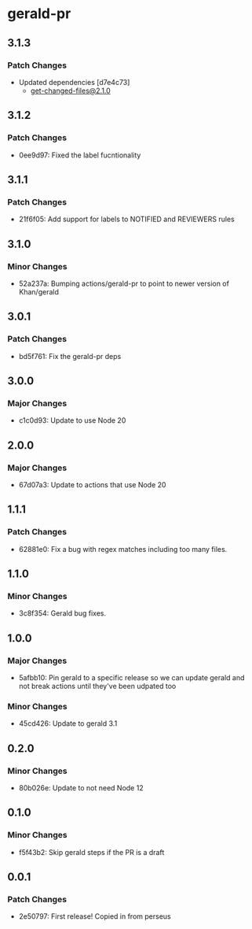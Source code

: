 # gerald-pr

## 3.1.3

### Patch Changes

-   Updated dependencies [d7e4c73]
    -   get-changed-files@2.1.0

## 3.1.2

### Patch Changes

-   0ee9d97: Fixed the label fucntionality

## 3.1.1

### Patch Changes

-   21f6f05: Add support for labels to NOTIFIED and REVIEWERS rules

## 3.1.0

### Minor Changes

-   52a237a: Bumping actions/gerald-pr to point to newer version of Khan/gerald

## 3.0.1

### Patch Changes

-   bd5f761: Fix the gerald-pr deps

## 3.0.0

### Major Changes

-   c1c0d93: Update to use Node 20

## 2.0.0

### Major Changes

-   67d07a3: Update to actions that use Node 20

## 1.1.1

### Patch Changes

-   62881e0: Fix a bug with regex matches including too many files.

## 1.1.0

### Minor Changes

-   3c8f354: Gerald bug fixes.

## 1.0.0

### Major Changes

-   5afbb10: Pin gerald to a specific release so we can update gerald and not break actions until they've been udpated too

### Minor Changes

-   45cd426: Update to gerald 3.1

## 0.2.0

### Minor Changes

-   80b026e: Update to not need Node 12

## 0.1.0

### Minor Changes

-   f5f43b2: Skip gerald steps if the PR is a draft

## 0.0.1

### Patch Changes

-   2e50797: First release! Copied in from perseus

